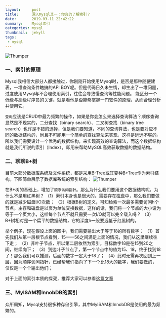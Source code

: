 ```yaml
---
layout:     post
title:      深入Mysql其一：你真的了解索引？
date:       2019-03-11 22:42:22
summary:    Mysql索引
categories: mysql
thumbnail:  jekyll
tags:
 - mysql
---
```


![Thumper](https://upload.wikimedia.org/wikipedia/zh/thumb/6/62/MySQL.svg/1200px-MySQL.svg.png)


### 一、索引的原理

Mysql我相信大部分人都接触过，你刚刚开始使用Mysql时，是否是那种随便建表，一堆查询条件瞎搞的API BOY呢。但是代码日久未生情，却生出了一堆问题，过度使用Mysql与不合理使用索引，往往会导致慢查询等性能问题。 能区分一个低级与高级程序员的关键，就是看他是否能够掌握一门软件的原理，从而合理分析并使用它。

`查询`应该是CRUD中最为频繁的操作，如果是你会怎么来选择查询算法？顺序查询显然是不现实的，二分查找（binary search）、二叉树查找（binary tree search）也许是不错的选择，但是我们要知道，不同的查询算法，也是要对应不同的数据结构的，尚且不可能用一个简单的查找算法来实现，这样是远远不够的。 
所以我们需要设计一个优秀的数据结构，来实现高效的查询算法，而这个数据结构就是我们所说的索引（Index），即用来帮助MySQL高效获取数据的数据结构。

### 二、聊聊B+树

目前大部分数据库系统及文件系统，都是采用B-Tree或其变种B+Tree作为索引结构。下图简单展示了数据库系统的索引结构：
![Thumper](http://ww1.sinaimg.cn/large/afce444dgy1g0z3g9fv5bj20dq05z0t1.jpg)

在B+树的基础上，增加了`顺序访问指针`。那么为什么我们要用这个数据结构呢，为什么不是用红黑树？ 
（1）索引本身也是很大的，需要存在磁盘中，那么我们要做的就是减少磁盘I/O次数； 
（2）根据B树的定义，可知检索一次最多需要访问h个节点。主存和磁盘是以页为单位交换数据，这样的话，我们将一个节点的大小设为等于一个页大小，这样每个节点不就只需要一次I/O就可以完全载入吗？ 
（3）B+树相对是一个扁平的数据结构，它的深度h一般要远低于红黑树的。 

举个例子，现在假设上面的图中，我们需要输出大于等于18的所有数字：
（1）首先我们从第一层根节点看到，15——56之间满足上面的情况，我们从这里继续往下走； 
（2）非叶子节点，所以第二层依然为索引。目标数字18是在15到20之间，继续向下； 
（3）到达叶子节点了，第一个节点中的值为15、18，终于找到18了！那么我们可以推测，后面的数字一定大于18了； 
（4）此时无需再次回到上一层，因为顺序访问指针，已经帮我们指向了下一个比18大的数字，我们要做的，仅仅是一个个输出他们； 

对于上面的索引本质的探究，推荐大家可以参看[这篇文章][1]

### 三、MyISAM和InnobDB的索引 

众所周知，Mysql支持很多种存储引擎，其中MyISAM和InnobDB是使用的最为频繁的。

[1]: http://blog.codinglabs.org/articles/theory-of-mysql-index.html
